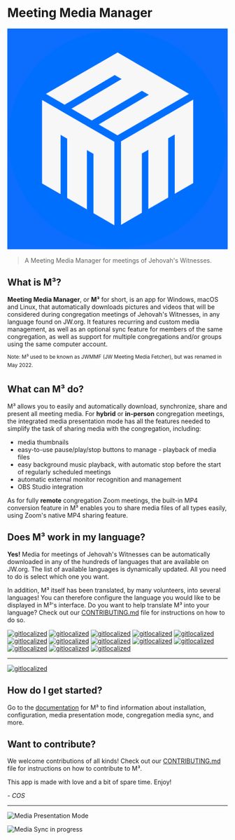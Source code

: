 # Meeting Media Manager

<img src='./build/icons/icon.png' alt='The M³ Logo' style='max-height: 20vh' />

> A Meeting Media Manager for meetings of Jehovah's Witnesses.

## What is M³?

**Meeting Media Manager**, or **M³** for short, is an app for Windows, macOS and Linux, that automatically downloads pictures and videos that will be considered during congregation meetings of Jehovah's Witnesses, in any language found on JW.org. It features recurring and custom media management, as well as an optional sync feature for members of the same congregation, as well as support for multiple congregations and/or groups using the same computer account.

<sup>Note: M³ used to be known as JWMMF (JW Meeting Media Fetcher), but was renamed in May 2022.</sup>

## What can M³ do?

M³ allows you to easily and automatically download, synchronize, share and present all meeting media.
For **hybrid** or **in-person** congregation meetings, the integrated media presentation mode has all the features needed to simplify the task of sharing media with the congregation, including:

- media thumbnails
- easy-to-use pause/play/stop buttons to manage - playback of media files
- easy background music playback, with automatic stop before the start of regularly scheduled meetings
- automatic external monitor recognition and management
- OBS Studio integration

As for fully **remote** congregation Zoom meetings, the built-in MP4 conversion feature in M³ enables you to share media files of all types easily, using Zoom's native MP4 sharing feature.

## Does M³ work in my language?

**Yes!** Media for meetings of Jehovah's Witnesses can be automatically downloaded in any of the hundreds of languages that are available on JW.org. The list of available languages is dynamically updated. All you need to do is select which one you want.

In addition, M³ itself has been translated, by many volunteers, into several languages! You can therefore configure the language you would like to be displayed in M³'s interface. Do you want to help translate M³ into your language? Check out our [CONTRIBUTING.md](CONTRIBUTING.md) file for instructions on how to do so.

[![gitlocalized](https://gitlocalize.com/repo/8097/de/badge.svg)](https://gitlocalize.com/repo/8097/de?utm_source=badge)
[![gitlocalized](https://gitlocalize.com/repo/8097/es/badge.svg)](https://gitlocalize.com/repo/8097/es?utm_source=badge)
[![gitlocalized](https://gitlocalize.com/repo/8097/et/badge.svg)](https://gitlocalize.com/repo/8097/et?utm_source=badge)
[![gitlocalized](https://gitlocalize.com/repo/8097/fi/badge.svg)](https://gitlocalize.com/repo/8097/fi?utm_source=badge)
[![gitlocalized](https://gitlocalize.com/repo/8097/fr/badge.svg)](https://gitlocalize.com/repo/8097/fr?utm_source=badge)
[![gitlocalized](https://gitlocalize.com/repo/8097/hu/badge.svg)](https://gitlocalize.com/repo/8097/hu?utm_source=badge)
[![gitlocalized](https://gitlocalize.com/repo/8097/it/badge.svg)](https://gitlocalize.com/repo/8097/it?utm_source=badge)
[![gitlocalized](https://gitlocalize.com/repo/8097/mg/badge.svg)](https://gitlocalize.com/repo/8097/mg?utm_source=badge)
[![gitlocalized](https://gitlocalize.com/repo/8097/nl/badge.svg)](https://gitlocalize.com/repo/8097/nl?utm_source=badge)
[![gitlocalized](https://gitlocalize.com/repo/8097/pt/badge.svg)](https://gitlocalize.com/repo/8097/pt?utm_source=badge)
[![gitlocalized](https://gitlocalize.com/repo/8097/pt-br/badge.svg)](https://gitlocalize.com/repo/8097/pt-br?utm_source=badge)
[![gitlocalized](https://gitlocalize.com/repo/8097/ru/badge.svg)](https://gitlocalize.com/repo/8097/ru?utm_source=badge)
[![gitlocalized](https://gitlocalize.com/repo/8097/sv/badge.svg)](https://gitlocalize.com/repo/8097/sv?utm_source=badge)
___

[![gitlocalized ](https://gitlocalize.com/repo/8097/whole_project/badge.svg)](https://gitlocalize.com/repo/8097/?utm_source=badge)


## How do I get started?

Go to the [documentation](https://sircharlo.github.io/meeting-media-manager/) for M³ to find information about installation, configuration, media presentation mode, congregation media sync, and more.

## Want to contribute?

We welcome contributions of all kinds! Check out our [CONTRIBUTING.md](CONTRIBUTING.md) file for instructions on how to contribute to M³.

This app is made with love and a bit of spare time.
Enjoy!

<!-- markdownlint-disable-next-line -->
*- COS*

---
![Media Presentation Mode](https://github.com/sircharlo/meeting-media-manager/raw/docs/assets/img/present/standby-mode.png?raw=true)

![Media Sync in progress](https://github.com/sircharlo/meeting-media-manager/raw/docs/assets/img/main/update-folders.gif?raw=true)
